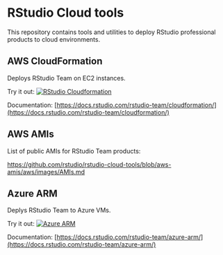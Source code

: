 # RStudio Cloud tools

This repository contains tools and utilities to deploy RStudio professional products to cloud environments.

## AWS CloudFormation

Deploys RStudio Team on EC2 instances.

Try it out: [![RStudio Cloudformation](https://s3.amazonaws.com/cloudformation-examples/cloudformation-launch-stack.png)](https://console.aws.amazon.com/cloudformation/home?#/stacks/new?templateURL=https://rstudio-cloud-tools.s3.amazonaws.com/rstudio-standalone.yml&stackName=RStudioTeam)

Documentation: [https://docs.rstudio.com/rstudio-team/cloudformation/](https://docs.rstudio.com/rstudio-team/cloudformation/)

## AWS AMIs

List of public AMIs for RStudio Team products:

https://github.com/rstudio/rstudio-cloud-tools/blob/aws-amis/aws/images/AMIs.md

## Azure ARM

Deplys RStudio Team to Azure VMs.

Try it out: [![Azure ARM](https://camo.githubusercontent.com/9285dd3998997a0835869065bb15e5d500475034/687474703a2f2f617a7572656465706c6f792e6e65742f6465706c6f79627574746f6e2e706e67)](
https://portal.azure.com/#create/microsoft.template/uri/https%3A%2F%2Fraw.githubusercontent.com%2Frstudio%2Frstudio-cloud-tools%2Fmaster%2Fazure%2Farm-templates%2Fazuredeploy.json)

Documentation: [https://docs.rstudio.com/rstudio-team/azure-arm/](https://docs.rstudio.com/rstudio-team/azure-arm/)
